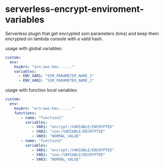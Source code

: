 # serverless-encrypt-enviroment-variables
Serverless plugin that get encrypted ssm parameters (kms) and keep them encrypted on lambda console with a valid hash.

usage with global variables:
```yaml
custom:
  env:
    keyArn: "arn:aws:kms......"
    variables:
      - ENV_VAR1: "SSM_PARAMETER_NAME_1"
      - ENV_VAR2: "SSM_PARAMETER_NAME_2"      
```

usage with function local variables:
```yaml
custom:
  env:
    keyArn: "arn:aws:kms......"
    functions:
       - name: "function1"
         variables:
            - VAR1: "encrypt:/VARIABLE/ENCRYPTED"
            - VAR2: "ssm:/VARIABLE/DECRYPTED"
            - VAR3: "NORMAL_VALUE"
       - name: "function2"
         variables:
            - VAR1: "encrypt:/VARIABLE/ENCRYPTED"
            - VAR2: "ssm:/VARIABLE/DECRYPTED"
            - VAR3: "NORMAL_VALUE"
```